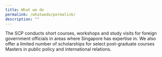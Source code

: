 ```yaml
---
title: What we do
permalink: /whatwedo/permalink/
description: ""
---
```

The SCP conducts short courses, workshops and study visits for foreign government officials in areas where Singapore has expertise in. We also offer a limited number of scholarships for select post-graduate courses Masters in public policy and international relations.